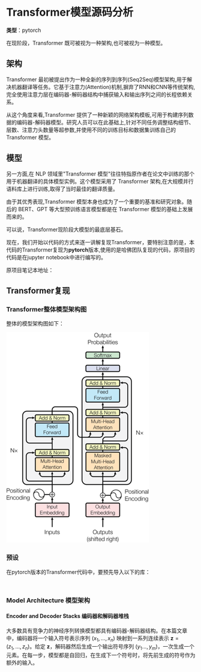 # Transformer模型源码分析

 **类型**：pytorch

在现阶段，Transformer 既可被视为一种架构,也可被视为一种模型。

## 架构

Transformer 最初被提出作为一种全新的序列到序列(Seq2Seq)模型架构,用于解决机器翻译等任务。它基于注意力(Attention)机制,摒弃了RNN和CNN等传统架构,完全使用注意力层在编码器-解码器结构中捕获输入和输出序列之间的长程依赖关系。

从这个角度来看,Transformer 提供了一种新颖的网络架构模板,可用于构建序列数据的编码器-解码器模型。研究人员可以在此基础上,针对不同任务调整结构细节、层数、注意力头数量等超参数,并使用不同的训练目标和数据集训练自己的 Transformer 模型。

## 模型

另一方面,在 NLP 领域里"Transformer 模型"往往特指原作者在论文中训练的那个用于机器翻译的具体模型实例。这个模型采用了 Transformer 架构,在大规模并行语料库上进行训练,取得了当时最佳的翻译质量。

由于其优秀表现,Transformer 模型本身也成为了一个重要的基准和研究对象。随后的 BERT、GPT 等大型预训练语言模型都是在 Transformer 模型的基础上发展而来的。

可以说，Transformer现阶段大模型的最底层基石。

现在，我们开始以代码的方式来逐一讲解复现Transformer，要特别注意的是，本代码的Transformer复现为**pytorch**版本,使用的是哈佛团队复现的代码，原项目的代码是在jupyter notebook中进行编写的。

原项目笔记本地址：

## Transformer复现

### Transformer整体模型架构图

整体的模型架构图如下：

![alt text](Transformer整体模型架构图.png)

### 预设

在pytorch版本的Transformer代码中，要预先导入以下的库：

```python



```

### Model Architecture  模型架构

#### Encoder and Decoder Stacks 编码器和解码器堆栈

大多数具有竞争力的神经序列转换模型都具有编码器-解码器结构。在本篇文章中，编码器将一个输入符号表示序列 $(x_1, \ldots, x_n)$ 映射到一系列连续表示 $\mathbf{z} = (z_1, \ldots, z_n)$。给定 $\mathbf{z}$，解码器然后生成一个输出符号序列 $(y_1\ldots,y_m)$，一次生成一个元素。在每一步，模型都是自回归，在生成下一个符号时，将先前生成的符号作为额外的输入。

